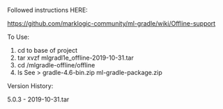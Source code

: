 Followed instructions HERE:

https://github.com/marklogic-community/ml-gradle/wiki/Offline-support


To Use:

1) cd to base of project
2) tar xvzf mlgradl1e_offline-2019-10-31.tar 
3) cd /mlgradle-offline/offline
4) ls
See >  gradle-4.6-bin.zip  ml-gradle-package.zip

Version History:

5.0.3 - 2019-10-31.tar
